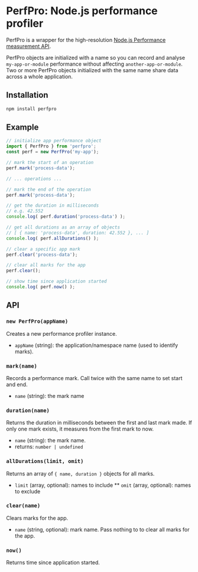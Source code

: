 # PerfPro: Node.js performance profiler

PerfPro is a wrapper for the high-resolution [Node.js Performance measurement API](https://nodejs.org/docs/latest/api/perf_hooks.html).

PerfPro objects are initialized with a name so you can record and analyse `my-app-or-module` performance without affecting `another-app-or-module`. Two or more PerfPro objects initialized with the same name share data across a whole application.


## Installation

```sh
npm install perfpro
```


## Example

```js
// initialize app performance object
import { PerfPro } from 'perfpro';
const perf = new PerfPro('my-app');

// mark the start of an operation
perf.mark('process-data');

// ... operations ...

// mark the end of the operation
perf.mark('process-data');

// get the duration in milliseconds
// e.g. 42.552
console.log( perf.duration('process-data') );

// get all durations as an array of objects
// [ { name: 'process-data', duration: 42.552 }, ... ]
console.log( perf.allDurations() );

// clear a specific app mark
perf.clear('process-data');

// clear all marks for the app
perf.clear();

// show time since application started
console.log( perf.now() );
```


## API

### `new PerfPro(appName)`

Creates a new performance profiler instance.

* `appName` (string): the application/namespace name (used to identify marks).

### `mark(name)`

Records a performance mark. Call twice with the same name to set start and end.

* `name` (string): the mark name

### `duration(name)`

Returns the duration in milliseconds between the first and last mark made. If only one mark exists, it measures from the first mark to now.

* `name` (string): the mark name.
* returns: `number | undefined`

### `allDurations(limit, omit)`

Returns an array of `{ name, duration }` objects for all marks.

* `limit` (array, optional): names to include
** `omit` (array, optional): names to exclude

### `clear(name)`

Clears marks for the app.

* `name` (string, optional): mark name. Pass nothing to to clear all marks for the app.


### `now()`

Returns time since application started.
